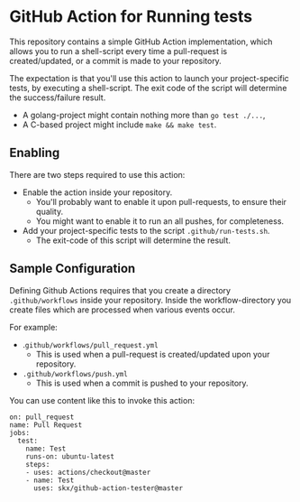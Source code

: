 # GitHub Action for Running tests

This repository contains a simple GitHub Action implementation, which allows you to run a shell-script every time a pull-request is created/updated, or a commit is made to your repository.

The expectation is that you'll use this action to launch your project-specific tests, by executing a shell-script.  The  exit code of the script will determine the success/failure result.

* A golang-project might contain nothing more than `go test ./...`,
* A C-based project might include `make && make test`.


## Enabling

There are two steps required to use this action:

* Enable the action inside your repository.
  * You'll probably want to enable it upon pull-requests, to ensure their quality.
  * You might want to enable it to run an all pushes, for completeness.
* Add your project-specific tests to the script `.github/run-tests.sh`.
  * The exit-code of this script will determine the result.


## Sample Configuration

Defining Github Actions requires that you create a directory `.github/workflows` inside your repository.  Inside the workflow-directory you create files which are processed when various events occur.

For example:

* .`github/workflows/pull_request.yml`
  * This is used when a pull-request is created/updated upon your repository.
* `.github/workflows/push.yml`
  * This is used when a commit is pushed to your repository.

You can use content like this to invoke this action:

```
on: pull_request
name: Pull Request
jobs:
  test:
    name: Test
    runs-on: ubuntu-latest
    steps:
    - uses: actions/checkout@master
    - name: Test
      uses: skx/github-action-tester@master
```
